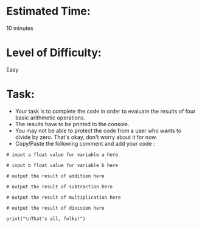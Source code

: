 
# Estimated Time:
10 minutes

# Level of Difficulty:
Easy


# Task:
* Your task is to complete the code in order to evaluate the results of four basic arithmetic operations.
* The results have to be printed to the console.
* You may not be able to protect the code from a user who wants to divide by zero. That's okay, don't worry about it for now.
* Copy/Paste the following comment and add your code :
```
# input a float value for variable a here

# input b float value for variable b here

# output the result of addition here

# output the result of subtraction here

# output the result of multiplication here

# output the result of division here

print("\nThat's all, folks!")
```
